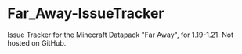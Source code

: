 # Far_Away-IssueTracker

Issue Tracker for the Minecraft Datapack "Far Away", for 1.19-1.21. Not hosted on GitHub.
